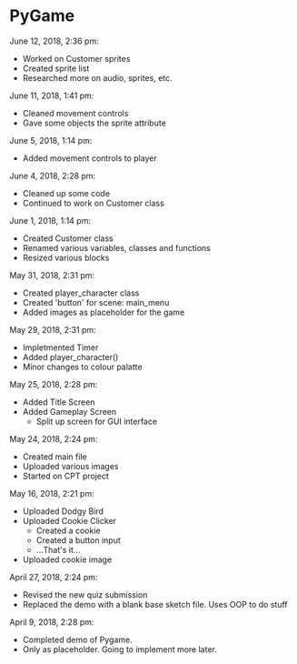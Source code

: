 # PyGame

June 12, 2018, 2:36 pm:
  - Worked on Customer sprites
  - Created sprite list
  - Researched more on audio, sprites, etc.
  
June 11, 2018, 1:41 pm:
  - Cleaned movement controls
  - Gave some objects the sprite attribute
  
June 5, 2018, 1:14 pm:
  - Added movement controls to player
  
June 4, 2018, 2:28 pm:
  - Cleaned up some code
  - Continued to work on Customer class
  
June 1, 2018, 1:14 pm:
  - Created Customer class
  - Renamed various variables, classes and functions
  - Resized various blocks

May 31, 2018, 2:31 pm:
  - Created player_character class
  - Created 'button' for scene: main_menu
  - Added images as placeholder for the game
  
May 29, 2018, 2:31 pm:
  - Impletmented Timer
  - Added player_character()
  - Minor changes to colour palatte
  
May 25, 2018, 2:28 pm:
  - Added Title Screen
  - Added Gameplay Screen
    - Split up screen for GUI interface
    
May 24, 2018, 2:24 pm:
  - Created main file
  - Uploaded various images
  - Started on CPT project
  
May 16, 2018, 2:21 pm:
  - Uploaded Dodgy Bird
  - Uploaded Cookie Clicker
    - Created a cookie
    - Created a button input
    - ...That's it...
  - Uploaded cookie image

April 27, 2018, 2:24 pm:
  - Revised the new quiz submission
  - Replaced the demo with a blank base sketch file. Uses OOP to do stuff
  
April 9, 2018, 2:28 pm:
  - Completed demo of Pygame.
  - Only as placeholder. Going to implement more later.

